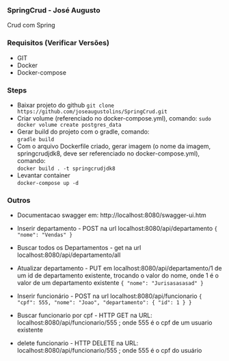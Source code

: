 ### SpringCrud - José Augusto
Crud com Spring
### Requisitos (Verificar Versões)
- GIT
- Docker
- Docker-compose

### Steps
- Baixar projeto do github
`git clone https://github.com/joseaugustolins/SpringCrud.git`
- Criar volume (referenciado no docker-compose.yml), comando:
`sudo docker volume create postgres_data`
- Gerar build do projeto com o gradle, comando: <br>
`gradle build`
- Com o arquivo Dockerfile criado, gerar imagem (o nome da imagem, springcrudjdk8, deve ser referenciado no docker-compose.yml), comando: <br>
`docker build . -t springcrudjdk8`
- Levantar container <br>
`docker-compose up -d`

### Outros
- Documentacao swagger em: http://localhost:8080/swagger-ui.htm
- Inserir departamento - POST na url localhost:8080/api/departamento
`{
"nome": "Vendas"
}`

- Buscar todos os Departamentos - get na url localhost:8080/api/departamento/all

- Atualizar departamento - PUT em localhost:8080/api/departamento/1 de um id de departamento existente, trocando o valor do nome, onde 1 é o valor de um departamento existente 
`{
	"nome": "Jurisasasasad"
}` 

- Inserir funcionário - POST na url localhost:8080/api/funcionario
`{
	"cpf": 555,
	"nome": "Joao",
	"departamento": {
		"id": 1
	}
}`

- Buscar funcionario por cpf - HTTP GET na URL: localhost:8080/api/funcionario/555  ; onde 555 é o cpf de um usuario existente
  
- delete funcionario - HTTP DELETE na URL: localhost:8080/api/funcionario/555  ; onde 555 é o cpf do usuário
